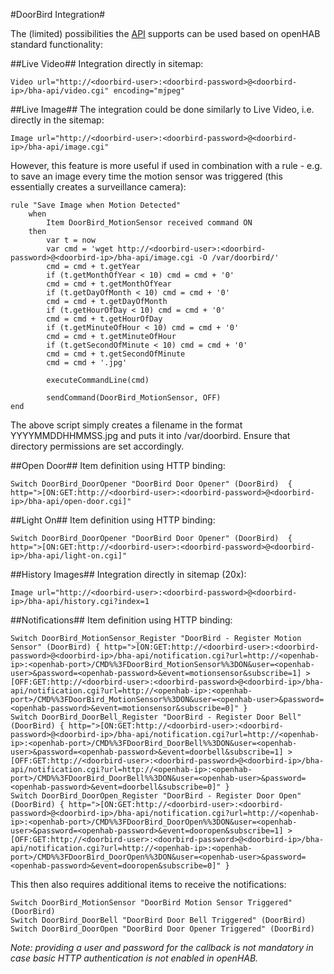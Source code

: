#DoorBird Integration#

The (limited) possibilities the [API](http://doorbird.com/api) supports can be used based on openHAB standard functionality:

##Live Video##
Integration directly in sitemap:

    Video url="http://<doorbird-user>:<doorbird-password>@<doorbird-ip>/bha-api/video.cgi" encoding="mjpeg"

##Live Image##
The integration could be done similarly to Live Video, i.e. directly in the sitemap:

    Image url="http://<doorbird-user>:<doorbird-password>@<doorbird-ip>/bha-api/image.cgi"

However, this feature is more useful if used in combination with a rule - e.g. to save an image every time the motion sensor was triggered (this essentially creates a surveillance camera):

    rule "Save Image when Motion Detected"
        when
            Item DoorBird_MotionSensor received command ON
        then
            var t = now
            var cmd = 'wget http://<doorbird-user>:<doorbird-password>@<doorbird-ip>/bha-api/image.cgi -O /var/doorbird/'
            cmd = cmd + t.getYear
            if (t.getMonthOfYear < 10) cmd = cmd + '0'
            cmd = cmd + t.getMonthOfYear
            if (t.getDayOfMonth < 10) cmd = cmd + '0'
            cmd = cmd + t.getDayOfMonth
            if (t.getHourOfDay < 10) cmd = cmd + '0'
            cmd = cmd + t.getHourOfDay
            if (t.getMinuteOfHour < 10) cmd = cmd + '0'
            cmd = cmd + t.getMinuteOfHour
            if (t.getSecondOfMinute < 10) cmd = cmd + '0'
            cmd = cmd + t.getSecondOfMinute
            cmd = cmd + '.jpg'
            
            executeCommandLine(cmd)
            
            sendCommand(DoorBird_MotionSensor, OFF)
    end

The above script simply creates a filename in the format YYYYMMDDHHMMSS.jpg and puts it into /var/doorbird. Ensure that directory permissions are set accordingly.

##Open Door##
Item definition using HTTP binding:

    Switch DoorBird_DoorOpener "DoorBird Door Opener" (DoorBird)  { http=">[ON:GET:http://<doorbird-user>:<doorbird-password>@<doorbird-ip>/bha-api/open-door.cgi]"

##Light On##
Item definition using HTTP binding:

    Switch DoorBird_DoorOpener "DoorBird Door Opener" (DoorBird)  { http=">[ON:GET:http://<doorbird-user>:<doorbird-password>@<doorbird-ip>/bha-api/light-on.cgi]"

##History Images##
Integration directly in sitemap (20x):

    Image url="http://<doorbird-user>:<doorbird-password>@<doorbird-ip>/bha-api/history.cgi?index=1

##Notifications##
Item definition using HTTP binding:

    Switch DoorBird_MotionSensor_Register "DoorBird - Register Motion Sensor" (DoorBird) { http=">[ON:GET:http://<doorbird-user>:<doorbird-password>@<doorbird-ip>/bha-api/notification.cgi?url=http://<openhab-ip>:<openhab-port>/CMD%%3FDoorBird_MotionSensor%%3DON&user=<openhab-user>&password=<openhab-password>&event=motionsensor&subscribe=1] >[OFF:GET:http://<doorbird-user>:<doorbird-password>@<doorbird-ip>/bha-api/notification.cgi?url=http://<openhab-ip>:<openhab-port>/CMD%%3FDoorBird_MotionSensor%%3DON&user=<openhab-user>&password=<openhab-password>&event=motionsensor&subscribe=0]" }
    Switch DoorBird_DoorBell_Register "DoorBird - Register Door Bell" (DoorBird) { http=">[ON:GET:http://<doorbird-user>:<doorbird-password>@<doorbird-ip>/bha-api/notification.cgi?url=http://<openhab-ip>:<openhab-port>/CMD%%3FDoorBird_DoorBell%%3DON&user=<openhab-user>&password=<openhab-password>&event=doorbell&subscribe=1] >[OFF:GET:http://<doorbird-user>:<doorbird-password>@<doorbird-ip>/bha-api/notification.cgi?url=http://<openhab-ip>:<openhab-port>/CMD%%3FDoorBird_DoorBell%%3DON&user=<openhab-user>&password=<openhab-password>&event=doorbell&subscribe=0]" }
    Switch DoorBird_DoorOpen_Register "DoorBird - Register Door Open" (DoorBird) { http=">[ON:GET:http://<doorbird-user>:<doorbird-password>@<doorbird-ip>/bha-api/notification.cgi?url=http://<openhab-ip>:<openhab-port>/CMD%%3FDoorBird_DoorOpen%%3DON&user=<openhab-user>&password=<openhab-password>&event=dooropen&subscribe=1] >[OFF:GET:http://<doorbird-user>:<doorbird-password>@<doorbird-ip>/bha-api/notification.cgi?url=http://<openhab-ip>:<openhab-port>/CMD%%3FDoorBird_DoorOpen%%3DON&user=<openhab-user>&password=<openhab-password>&event=dooropen&subscribe=0]" }

This then also requires additional items to receive the notifications:

    Switch DoorBird_MotionSensor "DoorBird Motion Sensor Triggered" (DoorBird)
    Switch DoorBird_DoorBell "DoorBird Door Bell Triggered" (DoorBird)
    Switch DoorBird_DoorOpen "DoorBird Door Opener Triggered" (DoorBird)

_Note: providing a user and password for the callback is not mandatory in case basic HTTP authentication is not enabled in openHAB._